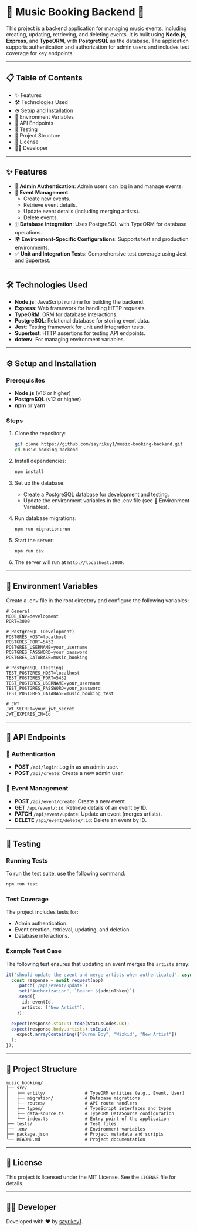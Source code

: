 # 🎵 Music Booking Backend 🎫

This project is a backend application for managing music events, including creating, updating, retrieving, and deleting events. It is built using **Node.js**, **Express**, and **TypeORM**, with **PostgreSQL** as the database. The application supports authentication and authorization for admin users and includes test coverage for key endpoints.

---

## 📋 Table of Contents

- ✨ Features
- 🛠️ Technologies Used
- ⚙️ Setup and Installation
- 🔑 Environment Variables
- 📡 API Endpoints
- 🧪 Testing
- 📂 Project Structure
- 📜 License
- 👨‍💻 Developer

---

## ✨ Features

- 🔐 **Admin Authentication**: Admin users can log in and manage events.
- 🎤 **Event Management**:
  - Create new events.
  - Retrieve event details.
  - Update event details (including merging artists).
  - Delete events.
- 🗄️ **Database Integration**: Uses PostgreSQL with TypeORM for database operations.
- 🌍 **Environment-Specific Configurations**: Supports test and production environments.
- ✅ **Unit and Integration Tests**: Comprehensive test coverage using Jest and Supertest.

---

## 🛠️ Technologies Used

- **Node.js**: JavaScript runtime for building the backend.
- **Express**: Web framework for handling HTTP requests.
- **TypeORM**: ORM for database interactions.
- **PostgreSQL**: Relational database for storing event data.
- **Jest**: Testing framework for unit and integration tests.
- **Supertest**: HTTP assertions for testing API endpoints.
- **dotenv**: For managing environment variables.

---

## ⚙️ Setup and Installation

### Prerequisites

- **Node.js** (v16 or higher)
- **PostgreSQL** (v12 or higher)
- **npm** or **yarn**

### Steps

1. Clone the repository:
   ```bash
   git clone https://github.com/sayrikey1/music-booking-backend.git
   cd music-booking-backend
   ```

2. Install dependencies:
   ```bash
   npm install
   ```

3. Set up the database:
   - Create a PostgreSQL database for development and testing.
   - Update the environment variables in the .env file (see 🔑 Environment Variables).

4. Run database migrations:
   ```bash
   npm run migration:run
   ```

5. Start the server:
   ```bash
   npm run dev
   ```

6. The server will run at `http://localhost:3000`.

---

## 🔑 Environment Variables

Create a .env file in the root directory and configure the following variables:

```env
# General
NODE_ENV=development
PORT=3000

# PostgreSQL (Development)
POSTGRES_HOST=localhost
POSTGRES_PORT=5432
POSTGRES_USERNAME=your_username
POSTGRES_PASSWORD=your_password
POSTGRES_DATABASE=music_booking

# PostgreSQL (Testing)
TEST_POSTGRES_HOST=localhost
TEST_POSTGRES_PORT=5432
TEST_POSTGRES_USERNAME=your_username
TEST_POSTGRES_PASSWORD=your_password
TEST_POSTGRES_DATABASE=music_booking_test

# JWT
JWT_SECRET=your_jwt_secret
JWT_EXPIRES_IN=1d
```

---

## 📡 API Endpoints

### 🔐 Authentication

- **POST** `/api/login`: Log in as an admin user.
- **POST** `/api/create`: Create a new admin user.

### 🎤 Event Management

- **POST** `/api/event/create`: Create a new event.
- **GET** `/api/event/:id`: Retrieve details of an event by ID.
- **PATCH** `/api/event/update`: Update an event (merges artists).
- **DELETE** `/api/event/delete/:id`: Delete an event by ID.

---

## 🧪 Testing

### Running Tests

To run the test suite, use the following command:

```bash
npm run test
```

### Test Coverage

The project includes tests for:

- Admin authentication.
- Event creation, retrieval, updating, and deletion.
- Database interactions.

### Example Test Case

The following test ensures that updating an event merges the `artists` array:

```typescript
it("should update the event and merge artists when authenticated", async () => {
  const response = await request(app)
    .patch(`/api/event/update`)
    .set("Authorization", `Bearer ${adminToken}`)
    .send({
      id: eventId,
      artists: ["New Artist"],
    });

  expect(response.status).toBe(StatusCodes.OK);
  expect(response.body.artists).toEqual(
    expect.arrayContaining(["Burna Boy", "Wizkid", "New Artist"])
  );
});
```

---

## 📂 Project Structure

```plaintext
music_booking/
├── src/
│   ├── entity/               # TypeORM entities (e.g., Event, User)
│   ├── migration/            # Database migrations
│   ├── routes/               # API route handlers
│   ├── types/                # TypeScript interfaces and types
│   ├── data-source.ts        # TypeORM DataSource configuration
│   └── index.ts              # Entry point of the application
├── tests/                    # Test files
├── .env                      # Environment variables
├── package.json              # Project metadata and scripts
└── README.md                 # Project documentation
```

---

## 📜 License

This project is licensed under the MIT License. See the `LICENSE` file for details.

---

## 👨‍💻 Developer

Developed with ❤️ by [sayrikey1](https://github.com/sayrikey1).